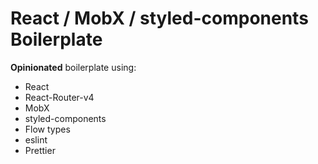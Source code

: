 # React / MobX / styled-components Boilerplate

**Opinionated** boilerplate using:

- React
- React-Router-v4
- MobX
- styled-components
- Flow types
- eslint
- Prettier
